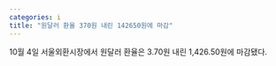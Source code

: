 ```yaml
---
categories: i
title: "원달러 환율 370원 내린 142650원에 마감"
---
```

10월 4일 서울외환시장에서 원달러 환율은 3.70원 내린 1,426.50원에 마감됐다.